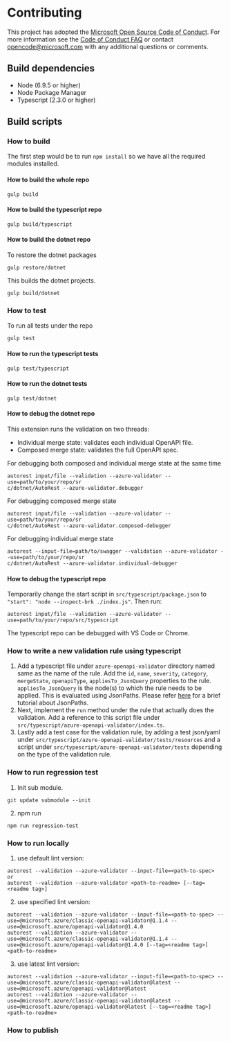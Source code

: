 # Contributing

This project has adopted the [Microsoft Open Source Code of Conduct](https://opensource.microsoft.com/codeofconduct/). For more information see the [Code of Conduct FAQ](https://opensource.microsoft.com/codeofconduct/faq/) or contact [opencode@microsoft.com](mailto:opencode@microsoft.com) with any additional questions or comments.

## Build dependencies
- Node (6.9.5 or higher)
- Node Package Manager
- Typescript (2.3.0 or higher)

## Build scripts
### How to build
The first step would be to run ```npm install``` so we have all the required modules installed.
#### How to build the whole repo
```
gulp build
```
#### How to build the typescript repo
```
gulp build/typescript
```
#### How to build the dotnet repo
To restore the dotnet packages
```
gulp restore/dotnet
```
This builds the dotnet projects.
```
gulp build/dotnet
```
### How to test
To run all tests under the repo
```
gulp test
```
#### How to run the typescript tests
```
gulp test/typescript
```
#### How to run the dotnet tests
```
gulp test/dotnet
```
#### How to debug the dotnet repo

This extension runs the validation on two threads:
 - Individual merge state: validates each individual OpenAPI file.
 - Composed merge state: validates the full OpenAPI spec.

For debugging both composed and individual merge state at the same time
```
autorest input/file --validation --azure-validator --use=path/to/your/repo/sr
c/dotnet/AutoRest --azure-validator.debugger 
```
For debugging composed merge state
```
autorest input/file --validation --azure-validator --use=path/to/your/repo/sr
c/dotnet/AutoRest --azure-validator.composed-debugger 
```
For debugging individual merge state
```
autorest --input-file=path/to/swagger --validation --azure-validator --use=path/to/your/repo/sr
c/dotnet/AutoRest --azure-validator.individual-debugger 
```
#### How to debug the typescript repo
Temporarily change the start script in `src/typescript/package.json` to `"start": "node --inspect-brk ./index.js"`.
Then run:
```
autorest input/file --validation --azure-validator --use=path/to/your/repo/src/typescript
```
The typescript repo can be debugged with VS Code or Chrome.
### How to write a new validation rule using typescript
1. Add a typescript file under ```azure-openapi-validator``` directory named same as the name of the rule. Add the ```id```, ```name```, ```severity```, ```category```,  ```mergeState```,  ```openapiType```,  ```appliesTo_JsonQuery``` properties to the rule. ```appliesTo_JsonQuery``` is the node(s) to which the rule needs to be applied. This is evaluated using JsonPaths. Please refer [here](https://www.npmjs.com/package/jsonpath#jsonpath-syntax) for a brief tutorial about JsonPaths.
2. Next, implement the ```run``` method under the rule that actually does the validation. Add a reference to this script file under ```src/typescript/azure-openapi-validator/index.ts```.
3. Lastly add a test case for the validation rule, by adding a test json/yaml under ```src/typescript/azure-openapi-validator/tests/resources``` and a script under ```src/typescript/azure-openapi-validator/tests``` depending on the type of the validation rule.

### How to run regression test
1. Init sub module.
```
git update submodule --init
```
2. npm run 
```
npm run regression-test
```

### How to run locally
1. use default lint version:
```
autorest --validation --azure-validator --input-file=<path-to-spec>
or 
autorest --validation --azure-validator <path-to-readme> [--tag=<readme tag>]
```
2. use specified lint version:
```
autorest --validation --azure-validator --input-file=<path-to-spec> --use=@microsoft.azure/classic-openapi-validator@1.1.4 --use=@microsoft.azure/openapi-validator@1.4.0
autorest --validation --azure-validator --use=@microsoft.azure/classic-openapi-validator@1.1.4 --use=@microsoft.azure/openapi-validator@1.4.0 [--tag=<readme tag>] <path-to-readme>
```
3. use latest lint version:
```
autorest --validation --azure-validator --input-file=<path-to-spec> --use=@microsoft.azure/classic-openapi-validator@latest --use=@microsoft.azure/openapi-validator@latest
autorest --validation --azure-validator --use=@microsoft.azure/classic-openapi-validator@latest --use=@microsoft.azure/openapi-validator@latest [--tag=<readme tag>] <path-to-readme>
```

### How to publish


